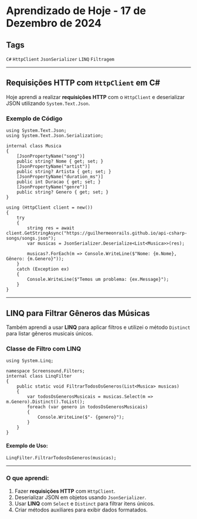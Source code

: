# Aprendizado de Hoje - 17 de Dezembro de 2024

## Tags
`C#` `HttpClient` `JsonSerializer` `LINQ` `Filtragem`

---

## Requisições HTTP com `HttpClient` em C#

Hoje aprendi a realizar **requisições HTTP** com o `HttpClient` e deserializar JSON utilizando `System.Text.Json`.

### Exemplo de Código

```
using System.Text.Json;
using System.Text.Json.Serialization;

internal class Musica
{
    [JsonPropertyName("song")]
    public string? Nome { get; set; }
    [JsonPropertyName("artist")]
    public string? Artista { get; set; }
    [JsonPropertyName("duration_ms")]
    public int Duracao { get; set; }
    [JsonPropertyName("genre")]
    public string? Genero { get; set; }
}

using (HttpClient client = new())
{
    try
    {
        string res = await client.GetStringAsync("https://guilhermeonrails.github.io/api-csharp-songs/songs.json");
        var musicas = JsonSerializer.Deserialize<List<Musica>>(res);
        
        musicas?.ForEach(m => Console.WriteLine($"Nome: {m.Nome}, Gênero: {m.Genero}"));
    }
    catch (Exception ex)
    {
        Console.WriteLine($"Temos um problema: {ex.Message}");
    }
}
```

---

## LINQ para Filtrar Gêneros das Músicas

Também aprendi a usar **LINQ** para aplicar filtros e utilizei o método `Distinct` para listar gêneros musicais únicos.

### Classe de Filtro com LINQ

```
using System.Linq;

namespace Screensound.Filters;
internal class LinqFilter
{
    public static void FiltrarTodosOsGeneros(List<Musica> musicas)
    {
        var todosOsGenerosMusicais = musicas.Select(m => m.Genero).Distinct().ToList();
        foreach (var genero in todosOsGenerosMusicais)
        {
            Console.WriteLine($"- {genero}");
        }
    }
}
```

#### Exemplo de Uso:

```
LinqFilter.FiltrarTodosOsGeneros(musicas);
```

---

### **O que aprendi:**
1. Fazer **requisições HTTP** com `HttpClient`.
2. Deserializar JSON em objetos usando `JsonSerializer`.
3. Usar **LINQ** com `Select` e `Distinct` para filtrar itens únicos.
4. Criar métodos auxiliares para exibir dados formatados.
